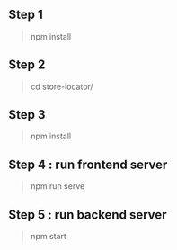 ## Step 1 
> npm install
## Step 2 
> cd store-locator/
## Step 3
> npm install
## Step 4 : run frontend server
> npm run serve
## Step 5 : run backend server
> npm start

 
